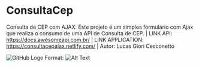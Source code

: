 # ConsultaCep
Consulta de CEP com AJAX.
Este projeto é um simples formulário com Ajax que realiza o consumo de uma API de Consulta de CEP.
| 
LINK API: https://docs.awesomeapi.com.br/
|
LINK APPLICATION: https://consultacepajax.netlify.com/
|
Autor: Lucas Giori Cesconetto


![GitHub Logo](https://drive.google.com/file/d/1AgE3vme_X-78r-AFcibvkLL_94ewYFuK/view)
Format: ![Alt Text](url)
